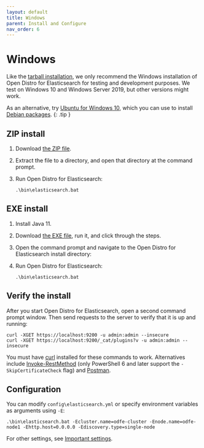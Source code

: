 ```yaml
---
layout: default
title: Windows
parent: Install and Configure
nav_order: 6
---
```


# Windows

Like the [tarball installation](../tar/), we only recommend the Windows installation of Open Distro for Elasticsearch for testing and development purposes. We test on Windows 10 and Windows Server 2019, but other versions might work.

As an alternative, try [Ubuntu for Windows 10](https://www.microsoft.com/en-us/p/ubuntu/9nblggh4msv6), which you can use to install [Debian packages](../deb/).
{: .tip }


## ZIP install

1. Download [the ZIP file](https://d3g5vo6xdbdb9a.cloudfront.net/downloads/odfe-windows/ode-windows-zip/odfe-1.6.0.zip).

1. Extract the file to a directory, and open that directory at the command prompt.

1. Run Open Distro for Elasticsearch:

   ```
   .\bin\elasticsearch.bat
   ```


## EXE install

1. Install Java 11.

1. Download [the EXE file](https://d3g5vo6xdbdb9a.cloudfront.net/downloads/odfe-windows/odfe-executables/Open_Distro_For_Elasticsearch_1.6.0.exe), run it, and click through the steps.

1. Open the command prompt and navigate to the Open Distro for Elasticsearch install directory:

1. Run Open Distro for Elasticsearch:

   ```
   .\bin\elasticsearch.bat
   ```


## Verify the install

After you start Open Distro for Elasticsearch, open a second command prompt window. Then send requests to the server to verify that it is up and running:

```
curl -XGET https://localhost:9200 -u admin:admin --insecure
curl -XGET https://localhost:9200/_cat/plugins?v -u admin:admin --insecure
```

You must have [curl](https://curl.haxx.se/windows/) installed for these commands to work. Alternatives include [Invoke-RestMethod](https://docs.microsoft.com/en-us/powershell/module/microsoft.powershell.utility/invoke-restmethod?view=powershell-6) (only PowerShell 6 and later support the `-SkipCertificateCheck` flag) and [Postman](https://www.getpostman.com/downloads/).


## Configuration

You can modify `config\elasticsearch.yml` or specify environment variables as arguments using `-E`:

```
.\bin\elasticsearch.bat -Ecluster.name=odfe-cluster -Enode.name=odfe-node1 -Ehttp.host=0.0.0.0 -Ediscovery.type=single-node
```

For other settings, see [Important settings](../docker/#important-settings).
